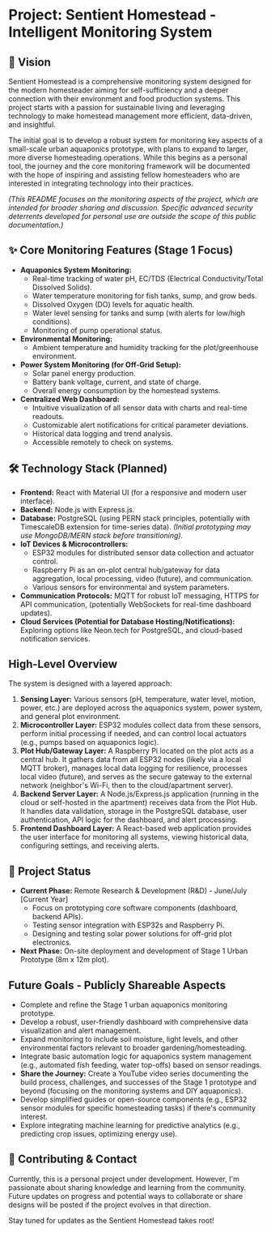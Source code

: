 # Project: Sentient Homestead - Intelligent Monitoring System

## 🌱 Vision

Sentient Homestead is a comprehensive monitoring system designed for the modern homesteader aiming for self-sufficiency and a deeper connection with their environment and food production systems. This project starts with a passion for sustainable living and leveraging technology to make homestead management more efficient, data-driven, and insightful.

The initial goal is to develop a robust system for monitoring key aspects of a small-scale urban aquaponics prototype, with plans to expand to larger, more diverse homesteading operations. While this begins as a personal tool, the journey and the core monitoring framework will be documented with the hope of inspiring and assisting fellow homesteaders who are interested in integrating technology into their practices.

_(This README focuses on the monitoring aspects of the project, which are intended for broader sharing and discussion. Specific advanced security deterrents developed for personal use are outside the scope of this public documentation.)_

## ✨ Core Monitoring Features (Stage 1 Focus)

- **Aquaponics System Monitoring:**
  - Real-time tracking of water pH, EC/TDS (Electrical Conductivity/Total Dissolved Solids).
  - Water temperature monitoring for fish tanks, sump, and grow beds.
  - Dissolved Oxygen (DO) levels for aquatic health.
  - Water level sensing for tanks and sump (with alerts for low/high conditions).
  - Monitoring of pump operational status.
- **Environmental Monitoring:**
  - Ambient temperature and humidity tracking for the plot/greenhouse environment.
- **Power System Monitoring (for Off-Grid Setup):**
  - Solar panel energy production.
  - Battery bank voltage, current, and state of charge.
  - Overall energy consumption by the homestead systems.
- **Centralized Web Dashboard:**
  - Intuitive visualization of all sensor data with charts and real-time readouts.
  - Customizable alert notifications for critical parameter deviations.
  - Historical data logging and trend analysis.
  - Accessible remotely to check on systems.

## 🛠️ Technology Stack (Planned)

- **Frontend:** React with Material UI (for a responsive and modern user interface).
- **Backend:** Node.js with Express.js.
- **Database:** PostgreSQL (using PERN stack principles, potentially with TimescaleDB extension for time-series data). _(Initial prototyping may use MongoDB/MERN stack before transitioning)._
- **IoT Devices & Microcontrollers:**
  - ESP32 modules for distributed sensor data collection and actuator control.
  - Raspberry Pi as an on-plot central hub/gateway for data aggregation, local processing, video (future), and communication.
  - Various sensors for environmental and system parameters.
- **Communication Protocols:** MQTT for robust IoT messaging, HTTPS for API communication, (potentially WebSockets for real-time dashboard updates).
- **Cloud Services (Potential for Database Hosting/Notifications):** Exploring options like Neon.tech for PostgreSQL, and cloud-based notification services.

## High-Level Overview

The system is designed with a layered approach:

1.  **Sensing Layer:** Various sensors (pH, temperature, water level, motion, power, etc.) are deployed across the aquaponics system, power system, and general plot environment.
2.  **Microcontroller Layer:** ESP32 modules collect data from these sensors, perform initial processing if needed, and can control local actuators (e.g., pumps based on aquaponics logic).
3.  **Plot Hub/Gateway Layer:** A Raspberry Pi located on the plot acts as a central hub. It gathers data from all ESP32 nodes (likely via a local MQTT broker), manages local data logging for resilience, processes local video (future), and serves as the secure gateway to the external network (neighbor's Wi-Fi, then to the cloud/apartment server).
4.  **Backend Server Layer:** A Node.js/Express.js application (running in the cloud or self-hosted in the apartment) receives data from the Plot Hub. It handles data validation, storage in the PostgreSQL database, user authentication, API logic for the dashboard, and alert processing.
5.  **Frontend Dashboard Layer:** A React-based web application provides the user interface for monitoring all systems, viewing historical data, configuring settings, and receiving alerts.

## 🚀 Project Status

- **Current Phase:** Remote Research & Development (R&D) - June/July [Current Year]
  - Focus on prototyping core software components (dashboard, backend APIs).
  - Testing sensor integration with ESP32s and Raspberry Pi.
  - Designing and testing solar power solutions for off-grid plot electronics.
- **Next Phase:** On-site deployment and development of Stage 1 Urban Prototype (8m x 12m plot).

## Future Goals - Publicly Shareable Aspects

- Complete and refine the Stage 1 urban aquaponics monitoring prototype.
- Develop a robust, user-friendly dashboard with comprehensive data visualization and alert management.
- Expand monitoring to include soil moisture, light levels, and other environmental factors relevant to broader gardening/homesteading.
- Integrate basic automation logic for aquaponics system management (e.g., automated fish feeding, water top-offs) based on sensor readings.
- **Share the Journey:** Create a YouTube video series documenting the build process, challenges, and successes of the Stage 1 prototype and beyond (focusing on the monitoring systems and DIY aquaponics).
- Develop simplified guides or open-source components (e.g., ESP32 sensor modules for specific homesteading tasks) if there's community interest.
- Explore integrating machine learning for predictive analytics (e.g., predicting crop issues, optimizing energy use).

## 🤝 Contributing & Contact

Currently, this is a personal project under development. However, I'm passionate about sharing knowledge and learning from the community. Future updates on progress and potential ways to collaborate or share designs will be posted if the project evolves in that direction.

Stay tuned for updates as the Sentient Homestead takes root!

